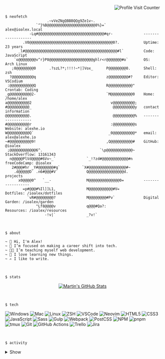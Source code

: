 <!-- ATTRIBUTION -->
<!-- <a href="https://github.com/Notselwyn/Notselwyn">Thanks for the beautiful 'neofetch' output</a> -->

<p align="right"><img src="https://komarev.com/ghpvc/?username=ioalex&color=7D6B91&label=Profile+Visits" alt="Profile Visit Counter"></p>

```console
$ neofetch
                   .~vVeZNgQBBBQQg9Ze1v~.                   
              `^}%B@@@@@@@@@@@@@@@@@@@@@@8%}=`                 alex@ioalex.local
           -Lq#@@@@@@@@@@@@@@@@@@@@@@@@@@@@@@#qr-              -------------------
        .V0@@@@@@@@@@@@@@@@@@@@@@@@@@@@@@@@@@@@@@0?.           Uptime: 23 years
      _l#@@@@@@@@@@@@@@@@@@@@@@@@@@@@@@@@@@@@@@@@@@#l`         Code: JavaScript
    `o@@@@@@@@v^r}P0@@@@@@@@@@@@@@@@@@@@ghlr<r@@@@@@@#o`       OS: Arch Linux
   ;0@@@@@@@@0      .?szL?*;!!!!~*|]Vox_      P@@@@@@@@0.      Shell: zsh
  ?@@@@@@@@@@q                                z@@@@@@@@@#?     Editor: VSCodium
 :@@@@@@@@@@@Q                                R@@@@@@@@@@@"    Crontab: Coding
_g@@@@@@@@@@2-                                `M@@@@@@@@@@0    Home: /home/alex
a@@@@@@@@@@2                                    v@@@@@@@@@@;    
#@@@@@@@@@@_                                     @@@@@@@@@@y   contact information
@@@@@@@@@@@.                                     @@@@@@@@@@%   -------------------
#@@@@@@@@@@r                                    :@@@@@@@@@@s   Website: alexhe.io
W@@@@@@@@@@Q`                                  _0@@@@@@@@@@*   email: alex@alexhe.io
~#@@@@@@@@@@9!                                ,Q@@@@@@@@@@#    GitHub: @ioalex
 ;@@@@@@@@@@@@6^.                          `\p@@@@@@@@@@@@~    StackOverflow: 13161343
  n@@@@@PlVd@@@@#6Vv~_`              `_!?zd#@@@@@@@@@@@@#n     freeCodeCamp: @ioalex
   2#@@@#hr _Y#@@@@@@@#q`          `X#@@@@@@@@@@@@@@@@@#~      
    .d@@@@@D` .n6#@@@#V`             Q@@@@@@@@@@@@@@@@d.       projects
      x0@@@@0^   `__-                M@@@@@@@@@@@@@@0=         ------------------
        =p#@@@#%Il]]L1,              M@@@@@@@@@@@#V=           Dotfiles: /ioalex/dotfiles
          `vR#@@@@@@@@?              M@@@@@@@@#Pv`             Digital Garden: /ioalex/garden
              "Lf8@@@@v              q@@@#Qa?:                 Resources: /ioalex/resources
                  -!v|`              _?v!`                     
```
<br />

`$ about`

```text
~ 👋 Hi, I'm Alex!
~ 👀 I’m focused on making a career shift into tech.
~ 🧑‍💻 I’m teaching myself web development.
~ 🧠 I love learning new things.
~ ✍ I like to write.
```

<br />

`$ stats`

<p align="center">
<a href="https://github.com/ioalex/ioalex">
  <img align="center" src="https://github-readme-stats.vercel.app/api?username=ioalex&theme=blueberry&show_icons=true&line_height=27&count_private=true" alt="Martin's GitHub Stats" />
</a>
</p>

<br />

`$ tech`

![Windows](https://img.shields.io/badge/OS-Windows-informational?style=flat&logo=windows&logoColor=white&color=7D6B91)
![Mac](https://img.shields.io/badge/OS-Mac-informational?style=flat&logo=apple&logoColor=white&color=7D6B91)
![Linux](https://img.shields.io/badge/OS-Arch_Linux-informational?style=flat&logo=arch-linux&logoColor=white&color=7D6B91)
![ZSH](https://img.shields.io/badge/Shell-ZSH-informational?style=flat&logo=gnu-bash&logoColor=white&color=7D6B91)
![VSCode](https://img.shields.io/badge/Editor-VSCode-informational?style=flat&logo=visual-studio-code&logoColor=white&color=7D6B91)
![Neovim](https://img.shields.io/badge/Editor-Neovim-informational?style=flat&logo=neovim&logoColor=white&color=7D6B91)
![HTML5](https://img.shields.io/badge/Code-HTML5-informational?style=flat&logo=html5&logoColor=white&color=7D6B91)
![CSS3](https://img.shields.io/badge/Code-CSS3-informational?style=flat&logo=css3&logoColor=white&color=7D6B91)
![JavaScript](https://img.shields.io/badge/Code-JavaScript-informational?style=flat&logo=javascript&logoColor=white&color=7D6B91)
![Sass](https://img.shields.io/badge/Code-Sass-informational?style=flat&logo=sass&logoColor=white&color=7D6B91)
![Gulp](https://img.shields.io/badge/Tools-Gulp-informational?style=flat&logo=gulp&logoColor=white&color=7D6B91)
![Webpack](https://img.shields.io/badge/Tools-Webpack-informational?style=flat&logo=webpack&logoColor=white&color=7D6B91)
![PostCSS](https://img.shields.io/badge/Tools-PostCSS-informational?style=flat&logo=postcss&logoColor=white&color=7D6B91)
![NPM](https://img.shields.io/badge/Tools-npm-informational?style=flat&logo=npm&logoColor=white&color=7D6B91)
![pnpm](https://img.shields.io/badge/Tools-pnpm-informational?style=flat&logo=pnpm&logoColor=white&color=7D6B91)
![tmux](https://img.shields.io/badge/Tools-tmux-informational?style=flat&logo=tmux&logoColor=white&color=7D6B91)
![Git](https://img.shields.io/badge/Tools-Git-informational?style=flat&logo=git&logoColor=white&color=7D6B91)
![GitHub Actions](https://img.shields.io/badge/Tools-GitHub_Actions-informational?style=flat&logo=github-actions&logoColor=white&color=7D6B91)
![Trello](https://img.shields.io/badge/Tools-Trello-informational?style=flat&logo=trello&logoColor=white&color=7D6B91)
![Jira](https://img.shields.io/badge/Tools-Jira-informational?style=flat&logo=jira&logoColor=white&color=7D6B91)

<br />

`$ activity`

<details>
  <summary>Show</summary>
  <br>

<!--START_SECTION:activity-->

1. 🎉 Merged PR [#285](https://github.com/ioalex/alexhe.io/pull/285) in [ioalex/alexhe.io](https://github.com/ioalex/alexhe.io)
2. 🎉 Merged PR [#284](https://github.com/ioalex/alexhe.io/pull/284) in [ioalex/alexhe.io](https://github.com/ioalex/alexhe.io)
3. 🎉 Merged PR [#283](https://github.com/ioalex/alexhe.io/pull/283) in [ioalex/alexhe.io](https://github.com/ioalex/alexhe.io)
4. 🎉 Merged PR [#282](https://github.com/ioalex/alexhe.io/pull/282) in [ioalex/alexhe.io](https://github.com/ioalex/alexhe.io)
<!--END_SECTION:activity-->

</details>
